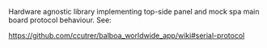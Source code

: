 Hardware agnostic library implementing top-side panel and mock spa main board
protocol behaviour.  See:

https://github.com/ccutrer/balboa_worldwide_app/wiki#serial-protocol

